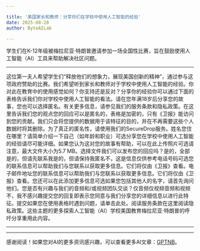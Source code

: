 ```yaml
---

title: '美国家长和教师：分享你们在学校中使用人工智能的经验'
date: 2025-08-28
author: ByteAILab

---
```


学生们在K-12年级被梅拉尼亚·特朗普邀请参加一场全国性比赛，旨在鼓励使用人工智能（AI）工具来帮助解决社区问题。

---
这位第一夫人希望学生们“释放他们的想象力，展现美国创新的精神”，通过参与这项政府赞助的比赛。我们希望听到家长和教师对于学校中使用人工智能的经验。你对此在教育中的使用感觉如何？你支持还是反对？分享你的经验你可以通过下面的表格告诉我们你对学校中使用人工智能的看法。请在您年满18岁后分享您的故事，您也可以选择匿名。有关更多信息，请参见我们的服务条款和隐私政策。在这里告诉我们您的观点您的回应可以是匿名的，表格是加密的，只有《卫报》能访问到您的贡献。我们只会将您提供的数据用于该特征的目的，并在不再需要这些个人数据时将其删除。为了真正的匿名性，请使用我们的SecureDrop服务。姓名您住在哪里？请简单介绍一下自己（如年龄和职业）可选分享您在学校中使用人工智能的经验请尽可能详细。如果您认为这对您的故事有帮助，可以在此上传照片可选请注意，最大文件大小为5.7 MB。选择文件我们可以发布您的回应吗？是的，全部是的，但请先联系我是的，但请保持我匿名不，这是信息仅供参考电话号码可选您的联系信息可以帮助我们与您联系以获取更多信息。它们将仅由《卫报》查看。电子邮件地址您的联系信息可以帮助我们与您联系以获取更多信息。它们将仅由《卫报》查看。您还可以在此添加更多信息可选如果您包括其他人的名字，请首先询问他们。您是否有兴趣与我们的音频和/或视频团队交谈？仅音频仅视频音频和视频不，我不感兴趣提交您的回复即表示您同意与我们分享您的详细信息以进行此特征。提交如果您在使用表格时遇到问题，请单击此处。阅读服务条款在这里阅读隐私政策。这些主题的更多探索人工智能（AI）学校美国教育梅拉尼亚·特朗普的呼吁分享重用此内容。

---
---
感谢阅读！如果您对AI的更多资讯感兴趣，可以查看更多AI文章：[GPTNB](https://gptnb.com)。